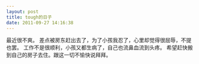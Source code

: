 ```yaml
---
layout: post
title: tough的日子
date: 2011-09-27 14:16:38
---
```




最近很不爽。
差点被房东赶出去了，为了小孩我忍了，心里却觉得很屈辱，不提也罢。
工作不是很顺利，小孩又都生病了，自己也流鼻血流到头疼。
希望赶快搬到自己的房子去住。跟这一切不愉快说拜拜。


